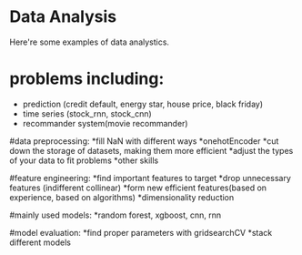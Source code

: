 Data Analysis
===
Here're some examples of data analystics. 
# problems including:
* prediction (credit default, energy star, house price, black friday)
* time series (stock_rnn, stock_cnn)
* recommander system(movie recommander)

#data preprocessing:
*fill NaN with different ways
*onehotEncoder
*cut down the storage of datasets, making them more efficient
*adjust the types of your data to fit problems
*other skills 

#feature engineering:
*find important features to target
*drop unnecessary features (indifferent collinear)
*form new efficient features(based on experience, based on algorithms)
*dimensionality reduction

#mainly used models:
*random forest, xgboost, cnn, rnn

#model evaluation:
*find proper parameters with gridsearchCV
*stack different models
